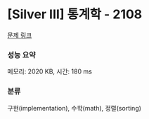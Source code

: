 # [Silver III] 통계학 - 2108 

[문제 링크](https://www.acmicpc.net/problem/2108) 

### 성능 요약

메모리: 2020 KB, 시간: 180 ms

### 분류

구현(implementation), 수학(math), 정렬(sorting)

